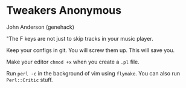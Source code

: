 # Tweakers Anonymous

John Anderson (genehack)

"The F keys are not just to skip tracks in your music player.

Keep your configs in git.  You will screw them up.  This will save you.

Make your editor `chmod +x` when you create a `.pl` file.

Run `perl -c` in the background of vim using `flymake`.  You can also run `Perl::Critic` stuff.
